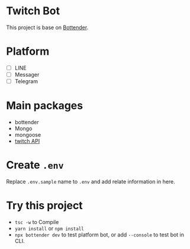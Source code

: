 # Twitch Bot

This project is base on [Bottender](https://github.com/Yoctol/bottender).

# Platform

- [ ] LINE
- [ ] Messager
- [ ] Telegram

# Main packages

- bottender
- Mongo
- mongoose
- [twitch API](https://d-fischer.github.io/twitch/docs/basic-usage/getting-started.html)

# Create `.env`

Replace `.env.sample` name to `.env` and add relate information in here.

# Try this project

- `tsc -w` to Compile
- `yarn install` or `npm install`
- `npx bottender dev` to test platform bot, or add `--console` to test bot in CLI.
